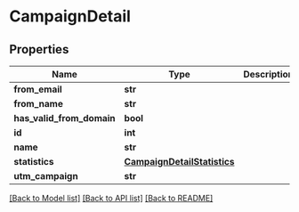 # CampaignDetail

## Properties
Name | Type | Description | Notes
------------ | ------------- | ------------- | -------------
**from_email** | **str** |  | 
**from_name** | **str** |  | 
**has_valid_from_domain** | **bool** |  | [optional] 
**id** | **int** |  | [optional] 
**name** | **str** |  | 
**statistics** | [**CampaignDetailStatistics**](CampaignDetailStatistics.md) |  | [optional] 
**utm_campaign** | **str** |  | [optional] 

[[Back to Model list]](../README.md#documentation-for-models) [[Back to API list]](../README.md#documentation-for-api-endpoints) [[Back to README]](../README.md)


